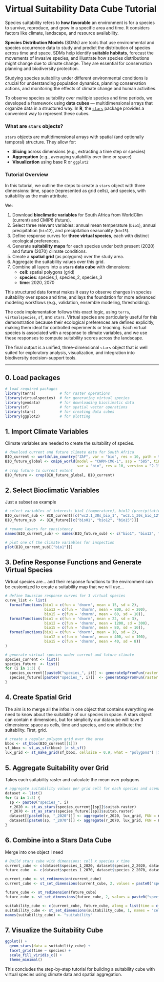 # Virtual Suitability Data Cube Tutorial

Species suitability refers to **how favorable** an environment is for a species to survive, reproduce, and grow in a specific area and time. It considers factors like climate, landscape, and resource availability.

**Species Distribution Models** (SDMs) are tools that use environmental and species occurrence data to study and predict the distribution of species across time and space. SDMs help identify **suitable habitats**, forecast the movements of invasive species, and illustrate how species distributions might change due to climate change. They are essential for conservation planning and biodiversity protection.

Studying species suitability under different environmental conditions is crucial for understanding population dynamics, planning conservation actions, and monitoring the effects of climate change and human activities.

To observe species suitability over multiple species and time periods, we developed a framework using **data cubes** — multidimensional arrays that organize data in a structured way. In **R**, the [`stars`](https://r-spatial.github.io/stars/) package provides a convenient way to represent these cubes.

### What are `stars` objects?
`stars` objects are multidimensional arrays with spatial (and optionally temporal) structure. They allow for:
- **Slicing** across dimensions (e.g., extracting a time step or species)
- **Aggregation** (e.g., averaging suitability over time or space)
- **Visualization** using base R or `ggplot2`

### Tutorial Overview
In this tutorial, we outline the steps to create a `stars` object with three dimensions: time, space (represented as grid cells), and species, with suitability as the main attribute.

We:
1. Download **bioclimatic variables** for South Africa from WorldClim (current) and CMIP6 (future).
2. Select three relevant variables: annual mean temperature (`bio1`), annual precipitation (`bio12`), and precipitation seasonality (`bio15`).
3. Define response curves for **three virtual species**, each with distinct ecological preferences.
4. Generate **suitability maps** for each species under both present (2020) and future (2070) climate conditions.
5. Create a **spatial grid** (as polygons) over the study area.
6. Aggregate the suitability values over this grid.
7. Combine all layers into a **`stars` data cube** with dimensions:
   - **cell**: spatial polygons (grid)
   - **species**: species_1, species_2, species_3
   - **time**: 2020, 2070

This structured data format makes it easy to observe changes in species suitability over space and time, and lays the foundation for more advanced modeling workflows (e.g., validation, ensemble modeling, thresholding).

The code implementation follows this exact logic, using `terra`, `virtualspecies`, `sf`, and `stars`. Virtual species are particularly useful for this demonstration because their ecological preferences are defined explicitly, making them ideal for controlled experiments or teaching. Each virtual species is associated with a response to climate variables, and we use these responses to compute suitability scores across the landscape.

The final output is a unified, three-dimensional `stars` object that is well suited for exploratory analysis, visualization, and integration into biodiversity decision-support tools.

---
## 0. Load packages
```r
# load required packages
library(terra)           # for raster operations
library(virtualspecies)  # for generating virtual species
library(geodata)         # for downloading bioclimatic data
library(sf)              # for spatial vector operations
library(stars)           # for creating data cubes
library(ggplot2)         # for plotting
```

## 1. Import Climate Variables

Climate variables are needed to create the suitability of species. 

```r
# download current and future climate data for South Africa
BIO_current <- worldclim_country("ZAF", var = "bio", res = 10, path = tempdir())
BIO_future_global <- cmip6_world(model = "CNRM-CM6-1", ssp = "585", time = "2061-2080", 
                                 var = "bio", res = 10, version = "2.1", path = tempdir())
# crop future to current extent
BIO_future <- crop(BIO_future_global, BIO_current)
```

## 2. Select Bioclimatic Variables

Just a subset as example

```r
# select variables of interest: bio1 (temperature), bio12 (precipitation), bio15 (seasonality)
BIO_current_sub <- BIO_current[[c("wc2.1_30s_bio_1", "wc2.1_30s_bio_12", "wc2.1_30s_bio_15")]]
BIO_future_sub  <- BIO_future[[c("bio01", "bio12", "bio15")]]

# rename layers for consistency
names(BIO_current_sub) <- names(BIO_future_sub) <- c("bio1", "bio12", "bio15")

# plot one of the climate variables for inspection
plot(BIO_current_sub[["bio1"]])
```

## 3. Define Response Functions and Generate Virtual Species
Virtual species are... and their response functions to the environment can be customized  to create a suitability map that we will use... 

```r
# define Gaussian response curves for 3 virtual species
curve_list <- list(
  formatFunctions(bio1 = c(fun = 'dnorm', mean = 15, sd = 2),  
                  bio12 = c(fun = 'dnorm', mean = 800, sd = 200),  
                  bio15 = c(fun = 'dnorm', mean = 60, sd = 10)),
  formatFunctions(bio1 = c(fun = 'dnorm', mean = 22, sd = 3),  
                  bio12 = c(fun = 'dnorm', mean = 1200, sd = 300), 
                  bio15 = c(fun = 'dnorm', mean = 80, sd = 10)),
  formatFunctions(bio1 = c(fun = 'dnorm', mean = 10, sd = 2),  
                  bio12 = c(fun = 'dnorm', mean = 400, sd = 100),  
                  bio15 = c(fun = 'dnorm', mean = 40, sd = 8))
)

# generate virtual species under current and future climate
species_current <- list()
species_future  <- list()
for (i in 1:3) {
  species_current[[paste0("species_", i)]] <- generateSpFromFun(raster.stack = BIO_current_sub, parameters = curve_list[[i]], rescale = FALSE)
  species_future[[paste0("species_", i)]]  <- generateSpFromFun(raster.stack = BIO_future_sub,  parameters = curve_list[[i]], rescale = FALSE)
}
```

## 4. Create Spatial Grid
The aim is to merge all the infos in one object that contains everything we need to know about the suitability of our species in space. A stars object can contain n dimensions, but for simplicity our datacube will have 3 dimensions: space as cells, time and species, and one attribute: the suitability. 
First, grid. 

```r
# create a regular polygon grid over the area
bbox <- st_bbox(BIO_current[[1]])
sf_bbox <- st_as_sfc(bbox) |> st_sf()
lux_grid <- st_make_grid(sf_bbox, cellsize = 0.9, what = "polygons") |> st_as_sf() |> mutate(cell_id = 1:n())
```

## 5. Aggregate Suitability over Grid
Takes each suitability raster and calculate the mean over polygons

```r
# aggregate suitability values per grid cell for each species and scenario
dataset <- list()
for (i in 1:3) {
  sp <- paste0("species_", i)
  r_2020 <- st_as_stars(species_current[[sp]]$suitab.raster)
  r_2070 <- st_as_stars(species_future[[sp]]$suitab.raster)
  dataset[[paste0(sp, "_2020")]] <- aggregate(r_2020, lux_grid, FUN = mean, na.rm = TRUE)
  dataset[[paste0(sp, "_2070")]] <- aggregate(r_2070, lux_grid, FUN = mean, na.rm = TRUE)
}
```

## 6. Combine into a Stars Data Cube
Merge into one object
I need 
```r
# Build stars cube with dimensions: cell x species x time
current_cube <- c(dataset$species_1_2020, dataset$species_2_2020, dataset$species_3_2020)
future_cube  <- c(dataset$species_1_2070, dataset$species_2_2070, dataset$species_3_2070)

current_cube <- st_redimension(current_cube)
current_cube <- st_set_dimensions(current_cube, 2, values = paste0("species_", 1:3), names = "species")

future_cube <- st_redimension(future_cube)
future_cube <- st_set_dimensions(future_cube, 2, values = paste0("species_", 1:3), names = "species")

suitability_cube <- c(current_cube, future_cube, along = list(time = c(2020, 2070)))
suitability_cube <- st_set_dimensions(suitability_cube, 1, names = "cell")
names(suitability_cube) <- "suitability"
```

## 7. Visualize the Suitability Cube

```r
ggplot() +
  geom_stars(data = suitability_cube) +
  facet_grid(time ~ species) +
  scale_fill_viridis_c() +
  theme_minimal()
```

This concludes the step-by-step tutorial for building a suitability cube with virtual species using climate data and spatial aggregation.


